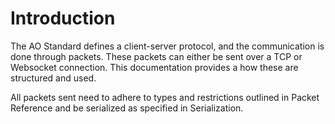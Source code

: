 # Introduction

The AO Standard defines a client-server protocol, and the communication is done through packets.
These packets can either be sent over a TCP or Websocket connection.
This documentation provides a how these are structured and used.

All packets sent need to adhere to types and restrictions outlined
in Packet Reference and be serialized as specified in Serialization.

